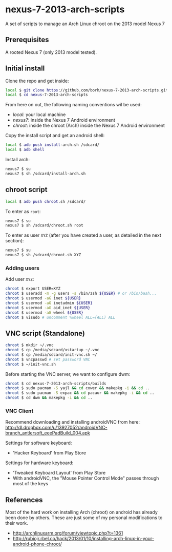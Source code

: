 # nexus-7-2013-arch-scripts

A set of scripts to manage an Arch Linux chroot on the 2013 model Nexus 7

## Prerequisites

A rooted Nexus 7 (only 2013 model tested).

## Initial install

Clone the repo and get inside:

```bash
local $ git clone https://github.com/borh/nexus-7-2013-arch-scripts.git
local $ cd nexus-7-2013-arch-scripts
```

From here on out, the following naming conventions wil be used:

-   _local_: your local machine
-   _nexus7_: inside the Nexus 7 Android environment
-   _chroot_: inside the chroot (Arch) inside the Nexus 7 Android environment

Copy the install script and get an android shell:

```bash
local $ adb push install-arch.sh /sdcard/
local $ adb shell
```

Install arch:

```bash
nexus7 $ su
nexus7 $ sh /sdcard/install-arch.sh
```

## chroot script

```bash
local $ adb push chroot.sh /sdcard/
```

To enter as `root`:

```bash
nexus7 $ su
nexus7 $ sh /sdcard/chroot.sh root
```

To enter as user `XYZ` (after you have created a user, as detailed in the next section):

```bash
nexus7 $ su
nexus7 $ sh /sdcard/chroot.sh XYZ
```

### Adding users

Add user `XYZ`:

```bash
chroot $ export USER=XYZ
chroot $ useradd -m -g users -s /bin/zsh ${USER} # or /bin/bash...
chroot $ usermod -aG inet ${USER}
chroot $ usermod -aG inetadmin ${USER}
chroot $ usermod -aG aid_inet ${USER}
chroot $ usermod -aG wheel ${USER}
chroot $ visudo # uncomment %wheel ALL=(ALL) ALL
```

## VNC script (Standalone)

```bash
chroot $ mkdir ~/.vnc
chroot $ cp /media/sdcard/xstartup ~/.vnc
chroot $ cp /media/sdcard/init-vnc.sh ~/
chroot $ vncpasswd # set password VNC
chroot $ ~/init-vnc.sh
```

Before starting the VNC server, we want to configure dwm:

```bash
chroot $ cd nexus-7-2013-arch-scripts/builds
chroot $ sudo pacman -S yajl && cd cower && makepkg -i && cd ..
chroot $ sudo pacman -S expac && cd pacaur && makepkg -i && cd ..
chroot $ cd dwm && makepkg -i && cd ..
```

### VNC Client

Recommend downloading and installing androidVNC from here: http://dl.dropbox.com/u/13927052/androidVNC-branch_antlersoft_eeePadBuild_004.apk

Settings for software keyboard:

-  'Hacker Keyboard' from Play Store

Settings for hardware keyboard:

-  'Tweaked Keyboard Layout' from Play Store
-  With androidVNC, the "Mouse Pointer Control Mode" passes through most of the keys

## References

Most of the hard work on installing Arch (chroot) on android has already been done by others.
These are just some of my personal modifications to their work.

-   http://archlinuxarm.org/forum/viewtopic.php?t=1361
-   http://rubiojr.rbel.co/hack/2013/01/10/installing-arch-linux-in-your-android-phone-chroot/

